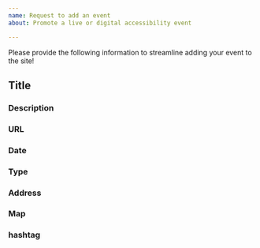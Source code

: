 ```yaml
---
name: Request to add an event
about: Promote a live or digital accessibility event

---
```


Please provide the following information to streamline adding your event to the site!

## Title
<!-- add the title of your event here -->

### Description
<!-- Provide a concise description of your event -->

### URL
<!-- link to the best place for people to sign up for you event. If you have both an information site and a sign up site (like meetup) you can indicate text to link to the informational site in the description -->

### Date
<!-- Provide dates in Year / Month / Day, e.g. 20XX-01-01 -->

### Type
<!-- Webinar and/or Regional -->

### Address
<!-- write out the physical address -->

### Map
<!-- provide a direct link to an online map -->

### hashtag
<!-- Let people to follow along on social media with a particular hashtag -->
